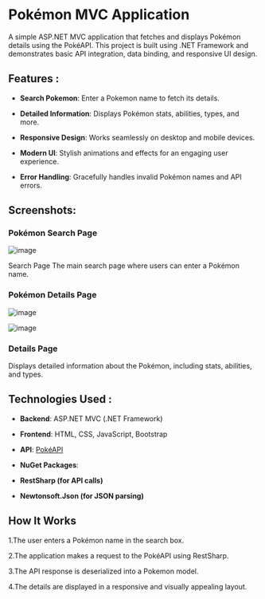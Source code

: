 # Pokémon MVC Application

A simple ASP.NET MVC application that fetches and displays Pokémon details using the PokéAPI. This project is built using .NET Framework and demonstrates basic API integration, data binding, and responsive UI design.

## Features :

- **Search Pokemon**: Enter a Pokemon name to fetch its details.

- **Detailed Information**: Displays Pokémon stats, abilities, types, and more.

- **Responsive Design**: Works seamlessly on desktop and mobile devices.

- **Modern UI**: Stylish animations and effects for an engaging user experience.

- **Error Handling**: Gracefully handles invalid Pokémon names and API errors.

## Screenshots:
### Pokémon Search Page
  ![image](https://github.com/user-attachments/assets/26e0c5f2-d170-4aac-a58b-b6b0dcae8fdc)

Search Page
The main search page where users can enter a Pokémon name.

### Pokémon Details Page
   ![image](https://github.com/user-attachments/assets/dc3af6aa-3003-48c0-b8e9-5d5809bdcc17)

   ![image](https://github.com/user-attachments/assets/b6873eb3-48c5-4150-bbbf-db836c5f8b88)

### Details Page
Displays detailed information about the Pokémon, including stats, abilities, and types.

## Technologies Used :

- **Backend**: ASP.NET MVC (.NET Framework)

- **Frontend**: HTML, CSS, JavaScript, Bootstrap

- **API**: [PokéAPI](https://pokeapi.co/api/v2/)

- **NuGet Packages**:

- **RestSharp (for API calls)**

- **Newtonsoft.Json (for JSON parsing)**

## How It Works

1.The user enters a Pokémon name in the search box.

2.The application makes a request to the PokéAPI using RestSharp.

3.The API response is deserialized into a Pokemon model.

4.The details are displayed in a responsive and visually appealing layout.
